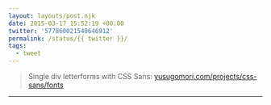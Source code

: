 ```yaml
---
layout: layouts/post.njk
date: 2015-03-17 15:52:19 +00:00
twitter: '577860021540646912'
permalink: /status/{{ twitter }}/
tags: 
  - tweet
---
```


> Single div letterforms with CSS Sans: [yusugomori.com/projects/css-sans/fonts](http://yusugomori.com/projects/css-sans/fonts)

---
